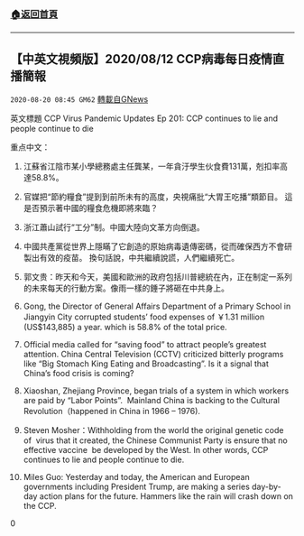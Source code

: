 ###  [:house:返回首頁](https://github.com/ourhimalayas/txt)
---

## 【中英文視頻版】2020/08/12 CCP病毒每日疫情直播簡報
`2020-08-20 08:45 GM62` [轉載自GNews](https://gnews.org/zh-hant/306913/)

英文標題 CCP Virus Pandemic Updates Ep 201: CCP continues to lie and people continue to die



重点中文：

1. 江蘇省江陰市某小學總務處主任龔某，一年貪汙學生伙食費131萬，剋扣率高達58.8%。
2. 官媒把“節約糧食”提到到前所未有的高度，央視痛批“大胃王吃播”類節目。 這是否預示著中國的糧食危機即將來臨？
3. 浙江蕭山試行“工分”制。中國大陸向文革方向倒退。
4. 中國共產黨從世界上隱瞞了它創造的原始病毒遺傳密碼，從而確保西方不會研製出有效的疫苗。 換句話說，中共繼續說謊，人們繼續死亡。
5. 郭文贵：昨天和今天，美國和歐洲的政府包括川普總統在內，正在制定一系列的未來每天的行動方案。像雨一樣的錘子將砸在中共身上。


1. Gong, the Director of General Affairs Department of a Primary School in Jiangyin City corrupted students’ food expenses of ￥1.31 million (US$143,885) a year. which is 58.8% of the total price.
2. Official media called for “saving food” to attract people’s greatest attention. China Central Television (CCTV) criticized bitterly programs like “Big Stomach King Eating and Broadcasting”. Is it a signal that China’s food crisis is coming?
3. Xiaoshan, Zhejiang Province, began trials of a system in which workers are paid by “Labor Points”.  Mainland China is backing to the Cultural Revolution（happened in China in 1966 – 1976).
4. Steven Mosher：Withholding from the world the original genetic code of  virus that it created, the Chinese Communist Party is ensure that no effective vaccine  be developed by the West. In other words, CCP continues to lie and people continue to die.
5. Miles Guo: Yesterday and today, the American and European governments including President Trump, are making a series day-by-day action plans for the future. Hammers like the rain will crash down on the CCP.


0
